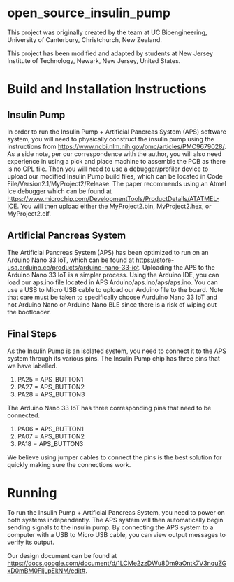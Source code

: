 # open_source_insulin_pump
This project was originally created by the team at UC Bioengineering, University of Canterbury, Christchurch, New Zealand.

This project has been modified and adapted by students at New Jersey Institute of Technology, Newark, New Jersey, United States.

# Build and Installation Instructions
## Insulin Pump
In order to run the Insulin Pump + Artificial Pancreas System (APS) software system, you will need to physically construct the insulin pump using the instructions from https://www.ncbi.nlm.nih.gov/pmc/articles/PMC9679028/. As a side note, per our correspondence with the author, you will also need experience in using a pick and place machine to assemble the PCB as there is no CPL file. Then you will need to use a debugger/profiler device to upload our modified Insulin Pump build files, which can be located in Code File/Version2.1/MyProject2/Release. The paper recommends using an Atmel Ice debugger which can be found at https://www.microchip.com/DevelopmentTools/ProductDetails/ATATMEL-ICE.  You will then upload either the MyProject2.bin, MyProject2.hex, or MyProject2.elf. 
## Artificial Pancreas System
The Artificial Pancreas System (APS) has been optimized to run on an Arduino Nano 33 IoT, which can be found at https://store-usa.arduino.cc/products/arduino-nano-33-iot. Uploading the APS to the Arduino Nano 33 IoT is a simpler process. Using the Arduino IDE, you can load our aps.ino file located in APS Arduino/aps.ino/aps/aps.ino. You can use a USB to Micro USB cable to upload our Arduino file to the board. Note that care must be taken to specifically choose Aurduino Nano 33 IoT and not Arduino Nano or Arduino Nano BLE since there is a risk of wiping out the bootloader.
## Final Steps
As the Insulin Pump is an isolated system, you need to connect it to the APS system through its various pins. The Insulin Pump chip has three pins that we have labelled.
1. PA25 = APS_BUTTON1
2. PA27 = APS_BUTTON2
3. PA28 = APS_BUTTON3

The Arduino Nano 33 IoT has three corresponding pins that need to be connected.
1. PA06 = APS_BUTTON1
2. PA07 = APS_BUTTON2
3. PA18 = APS_BUTTON3

We believe using jumper cables to connect the pins is the best solution for quickly making sure the connections work. 

# Running
To run the Insulin Pump + Artificial Pancreas System, you need to power on both systems independently. The APS system will then automatically begin sending signals to the insulin pump. By connecting the APS system to a computer with a USB to Micro USB cable, you can view output messages to verify its output. 

Our design document can be found at https://docs.google.com/document/d/1LCMe2zzDWu8Dm9aOntk7V3nquZGxD0mBM0FljLpEkNM/edit#.
